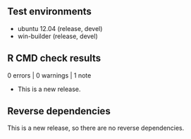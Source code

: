 ## Test environments
* ubuntu 12.04 (release, devel)
* win-builder (release, devel)

## R CMD check results

0 errors | 0 warnings | 1 note

* This is a new release.

## Reverse dependencies

This is a new release, so there are no reverse dependencies.
